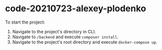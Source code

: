 # code-20210723-alexey-plodenko

To start the project:
1. Navigate to the project's directory in CLI.
2. Navigate to `/backend` and execute `composer install`.
4. Navigate to the project's root directory and execute `docker-compose up`.
